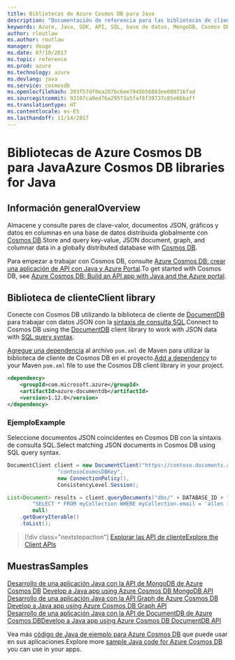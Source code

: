 ```yaml
---
title: Bibliotecas de Azure Cosmos DB para Java
description: "Documentación de referencia para las bibliotecas de cliente de Java para Azure Cosmos DB"
keywords: Azure, Java, SDK, API, SQL, base de datos, MongoDB, Cosmos DB, NoSQL, DocumentDB
author: rloutlaw
ms.author: routlaw
manager: douge
ms.date: 07/10/2017
ms.topic: reference
ms.prod: azure
ms.technology: azure
ms.devlang: java
ms.service: cosmosdb
ms.openlocfilehash: 393f57df0ea2076c6ee7045b56883ee088716fad
ms.sourcegitcommit: 93107ca9ed76a29573a5faf8f39737c85e6bbaff
ms.translationtype: HT
ms.contentlocale: es-ES
ms.lasthandoff: 11/14/2017
---
```

# <a name="azure-cosmos-db-libraries-for-java"></a><span data-ttu-id="b6f97-104">Bibliotecas de Azure Cosmos DB para Java</span><span class="sxs-lookup"><span data-stu-id="b6f97-104">Azure Cosmos DB libraries for Java</span></span>

## <a name="overview"></a><span data-ttu-id="b6f97-105">Información general</span><span class="sxs-lookup"><span data-stu-id="b6f97-105">Overview</span></span>

<span data-ttu-id="b6f97-106">Almacene y consulte pares de clave-valor, documentos JSON, gráficos y datos en columnas en una base de datos distribuida globalmente con [Cosmos DB](/azure/cosmos-db/introduction).</span><span class="sxs-lookup"><span data-stu-id="b6f97-106">Store and query key-value, JSON document, graph, and columnar data in a globally distributed database with [Cosmos DB](/azure/cosmos-db/introduction).</span></span>

<span data-ttu-id="b6f97-107">Para empezar a trabajar con Cosmos DB, consulte [Azure Cosmos DB: crear una aplicación de API con Java y Azure Portal](/azure/cosmos-db/create-documentdb-java).</span><span class="sxs-lookup"><span data-stu-id="b6f97-107">To get started with Cosmos DB, see [Azure Cosmos DB: Build an API app with Java and the Azure portal](/azure/cosmos-db/create-documentdb-java).</span></span>

## <a name="client-library"></a><span data-ttu-id="b6f97-108">Biblioteca de cliente</span><span class="sxs-lookup"><span data-stu-id="b6f97-108">Client library</span></span>

<span data-ttu-id="b6f97-109">Conecte con Cosmos DB utilizando la biblioteca de cliente de [DocumentDB](/azure/cosmos-db/documentdb-introduction) para trabajar con datos JSON con la [sintaxis de consulta SQL](/azure/cosmos-db/documentdb-sql-query).</span><span class="sxs-lookup"><span data-stu-id="b6f97-109">Connect to Cosmos DB using the [DocumentDB](/azure/cosmos-db/documentdb-introduction) client library to work with JSON data with [SQL query syntax](/azure/cosmos-db/documentdb-sql-query).</span></span>

<span data-ttu-id="b6f97-110">[Agregue una dependencia](https://maven.apache.org/guides/getting-started/index.html#How_do_I_use_external_dependencies) al archivo `pom.xml` de Maven para utilizar la biblioteca de cliente de Cosmos DB en el proyecto.</span><span class="sxs-lookup"><span data-stu-id="b6f97-110">[Add a dependency](https://maven.apache.org/guides/getting-started/index.html#How_do_I_use_external_dependencies) to your Maven `pom.xml` file to use the Cosmos DB client library in your project.</span></span>

```XML
<dependency>
    <groupId>com.microsoft.azure</groupId>
    <artifactId>azure-documentdb</artifactId>
    <version>1.12.0</version>
</dependency>
```

### <a name="example"></a><span data-ttu-id="b6f97-111">Ejemplo</span><span class="sxs-lookup"><span data-stu-id="b6f97-111">Example</span></span>

<span data-ttu-id="b6f97-112">Seleccione documentos JSON coincidentes en Cosmos DB con la sintaxis de consulta SQL.</span><span class="sxs-lookup"><span data-stu-id="b6f97-112">Select matching JSON documents in Cosmos DB using SQL query syntax.</span></span>

```java
DocumentClient client = new DocumentClient("https://contoso.documents.azure.com:443",
                "contosoCosmosDBKey", 
                new ConnectionPolicy(),
                ConsistencyLevel.Session);

List<Document> results = client.queryDocuments("dbs/" + DATABASE_ID + "/colls/" + COLLECTION_ID,
        "SELECT * FROM myCollection WHERE myCollection.email = 'allen [at] contoso.com'",
        null)
    .getQueryIterable()
    .toList();

```

> [!div class="nextstepaction"]
> [<span data-ttu-id="b6f97-113">Explorar las API de cliente</span><span class="sxs-lookup"><span data-stu-id="b6f97-113">Explore the Client APIs</span></span>](/java/api/overview/azure/cosmosdb/clientlibrary)


## <a name="samples"></a><span data-ttu-id="b6f97-114">Muestras</span><span class="sxs-lookup"><span data-stu-id="b6f97-114">Samples</span></span>

<span data-ttu-id="b6f97-115">[Desarrollo de una aplicación Java con la API de MongoDB de Azure Cosmos DB][2] </span><span class="sxs-lookup"><span data-stu-id="b6f97-115">[Develop a Java app using Azure Cosmos DB MongoDB API][2] </span></span>  
<span data-ttu-id="b6f97-116">[Desarrollo de una aplicación Java con la API Graph de Azure Cosmos DB][3] </span><span class="sxs-lookup"><span data-stu-id="b6f97-116">[Develop a Java app using Azure Cosmos DB Graph API][3] </span></span>  
<span data-ttu-id="b6f97-117">[Desarrollo de una aplicación Java con la API de DocumentDB de Azure Cosmos DB][4]</span><span class="sxs-lookup"><span data-stu-id="b6f97-117">[Develop a Java app using Azure Cosmos DB DocumentDB API][4]</span></span>        

<span data-ttu-id="b6f97-118">Vea más [código de Java de ejemplo para Azure Cosmos DB](https://azure.microsoft.com/resources/samples/?platform=java&term=cosmos) que puede usar en sus aplicaciones.</span><span class="sxs-lookup"><span data-stu-id="b6f97-118">Explore more [sample Java code for Azure Cosmos DB](https://azure.microsoft.com/resources/samples/?platform=java&term=cosmos) you can use in your apps.</span></span>

[2]: https://github.com/Azure-Samples/azure-cosmos-db-mongodb-java-getting-started
[3]: https://github.com/Azure-Samples/azure-cosmos-db-graph-java-getting-started
[4]: https://github.com/Azure-Samples/azure-cosmos-db-documentdb-java-getting-started